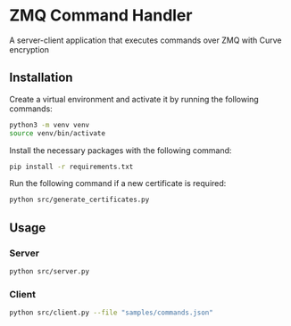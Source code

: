 # ZMQ Command Handler

A server-client application that executes commands over ZMQ with Curve encryption
## Installation

Create a virtual environment and activate it by running the following commands:
```bash
python3 -m venv venv
source venv/bin/activate
```

Install the necessary packages with the following command:
```bash
pip install -r requirements.txt
```

Run the following command if a new certificate is required:
```bash
python src/generate_certificates.py
```

## Usage
### Server
```bash
python src/server.py
```

### Client
```bash
python src/client.py --file "samples/commands.json"
```
